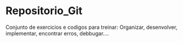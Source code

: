 # Repositorio_Git
Conjunto de exercicios e codigos para treinar: Organizar, desenvolver, implementar, encontrar erros, debbugar....
